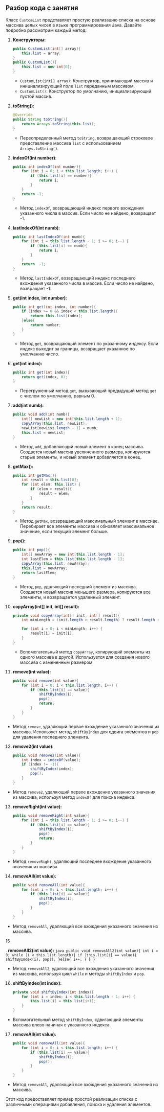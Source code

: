 ## Разбор кода с занятия

Класс `CustomList` представляет простую реализацию списка на основе массива целых чисел в языке программирования Java. Давайте подробно рассмотрим каждый метод:

1. **Конструкторы:**
    ```java
    public CustomList(int[] array){
        this.list = array;
    }
    public CustomList(){
        this.list = new int[0];
    }
    ```
   - `CustomList(int[] array)`: Конструктор, принимающий массив и инициализирующий поле `list` переданным массивом.
   - `CustomList()`: Конструктор по умолчанию, инициализирующий пустой массив.

2. **toString():**
    ```java
    @Override
    public String toString(){
        return Arrays.toString(this.list);
    }
    ```
   - Переопределенный метод `toString`, возвращающий строковое представление массива `list` с использованием `Arrays.toString()`.

3. **indexOf(int number):**
    ```java
    public int indexOf(int number){
        for (int i = 0; i < this.list.length; i++) {
            if (this.list[i] == number){
                return i;
            }
        }
        return -1;
    }
    ```
   - Метод `indexOf`, возвращающий индекс первого вхождения указанного числа в массив. Если число не найдено, возвращает -1.

4. **lastIndexOf(int numb):**
    ```java
    public int lastIndexOf(int numb){
        for (int i = this.list.length - 1; i >= 0; i--) {
            if (this.list[i] == numb){
                return i;
            }
        }
        return  -1;
    }
    ```
   - Метод `lastIndexOf`, возвращающий индекс последнего вхождения указанного числа в массив. Если число не найдено, возвращает -1.

5. **get(int index, int number):**
    ```java
    public int get(int index, int number){
        if (index >= 0 && index < this.list.length){
            return this.list[index];
        }else{
            return number;
        }
    }
    ```
   - Метод `get`, возвращающий элемент по указанному индексу. Если индекс выходит за границы, возвращает указанное по умолчанию число.

6. **get(int index):**
    ```java
    public int get(int index){
        return get(index, 0);
    }
    ```
   - Перегруженный метод `get`, вызывающий предыдущий метод `get` с числом по умолчанию, равным 0.

7. **add(int numb):**
    ```java
    public void add(int numb){
        int[] newList = new int[this.list.length + 1];
        copyArray(this.list, newList);
        newList[newList.length - 1] = numb;
        this.list = newList;
    }
    ```
   - Метод `add`, добавляющий новый элемент в конец массива. Создается новый массив увеличенного размера, копируются старые элементы, и новый элемент добавляется в конец.

8. **getMax():**
    ```java
    public int getMax(){
        int result = this.list[0];
        for (int elem: this.list) {
            if (elem > result){
                result = elem;
            }
        }
        return result;
    }
    ```
   - Метод `getMax`, возвращающий максимальный элемент в массиве. Перебирает все элементы массива и обновляет максимальное значение, если текущий элемент больше.

9. **pop():**
    ```java
    public int pop(){
        int[] newArray = new int[this.list.length - 1];
        int lastElem = this.list[this.list.length - 1];
        copyArray(this.list, newArray);
        this.list = newArray;
        return lastElem;
    }
    ```
   - Метод `pop`, удаляющий последний элемент из массива. Создается новый массив меньшего размера, копируются все элементы, и возвращается удаленный элемент.

10. **copyArray(int[] init, int[] result):**
    ```java
    private void copyArray(int[] init, int[] result){
        int minLength = (init.length > result.length) ? result.length : init.length;

        for (int i = 0; i < minLength; i++) {
            result[i] = init[i];
        }
    }
    ```
    - Вспомогательный метод `copyArray`, копирующий элементы из одного массива в другой. Используется для создания нового массива с измененным размером.

11. **remove(int value):**
    ```java
    public void remove(int value){
        for (int i = 0; i < this.list.length; i++) {
            if (this.list[i] == value){
                shiftByIndex(i);
                pop();
                return;
            }
        }
    }
    ```
   - Метод `remove`, удаляющий первое вхождение указанного значения из массива. Использует метод `shiftByIndex` для сдвига элементов и `pop` для удаления последнего элемента.

12. **remove2(int value):**
    ```java
    public void remove2(int value){
        int index = indexOf(value);
        if (index != -1){
            shiftByIndex(index);
            pop();
        }
    }
    ```
   - Метод `remove2`, удаляющий первое вхождение указанного значения из массива, используя метод `indexOf` для поиска индекса.

13. **removeRight(int value):**
    ```java
    public void removeRight(int value){
        for (int i = this.list.length - 1; i >= 0; i--) {
            if (this.list[i] == value){
                shiftByIndex(i);
                pop();
                return;
            }
        }
    }
    ```
   - Метод `removeRight`, удаляющий последнее вхождение указанного значения из массива.

14. **removeAll(int value):**
    ```java
    public void removeAll(int value){
        for (int i = 0; i < this.list.length; i++) {
            if (this.list[i] == value){
                shiftByIndex(i);
                pop();
            }
        }
    }
    ```
   - Метод `removeAll`, удаляющий все вхождения указанного значения из массива.

15

. **removeAll2(int value):**
    ```java
    public void removeAll2(int value){
        int i = 0;
        while (i < this.list.length){
            if (this.list[i] == value){
                shiftByIndex(i);
                pop();
            }else{
                i++;
            }
        }
    }
    ```
   - Метод `removeAll2`, удаляющий все вхождения указанного значения из массива, используя цикл `while` и методы `shiftByIndex` и `pop`.

16. **shiftByIndex(int index):**
    ```java
    private void shiftByIndex(int index){
        for (int i = index; i < this.list.length - 1; i++) {
            this.list[i] = this.list[i+1];
        }
    }
    ```
   - Вспомогательный метод `shiftByIndex`, сдвигающий элементы массива влево начиная с указанного индекса.

17. **removeAll(int value):**
    ```java
    public void removeAll(int value){
        for (int i = 0; i < this.list.length; i++) {
            if (this.list[i] == value){
                shiftByIndex(i);
                pop();
            }
        }
    }
    ```
   - Метод `removeAll`, удаляющий все вхождения указанного значения из массива.

Этот код предоставляет пример простой реализации списка с различными операциями добавления, поиска и удаления элементов.